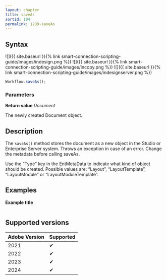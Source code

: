 ```yaml
---
layout: chapter
title: saveAs
sortid: 104
permalink: 1239-saveAs
---
```


## Syntax

![]({{ site.baseurl }}{% link smart-connection-scripting-guide/images/indesign.png %}) ![]({{ site.baseurl }}{% link smart-connection-scripting-guide/images/incopy.png %}) ![]({{ site.baseurl }}{% link smart-connection-scripting-guide/images/indesignserver.png %})

```javascript
Workflow.saveAs();
```

### Parameters

**Return value** _Document_

The newly created Document object.

## Description

The `saveAs()` method stores the document as a new object in the Studio or Enterprise Server system. Throws an exception in case of an error. Change the metadata before calling saveAs.

Use the “Type” key in the EntMetaData to indicate what kind of object should be created. Possible values are: “Layout”, “LayoutTemplate”, “LayoutModule” or “LayoutModuleTemplate”.

## Examples

**Example title**

```javascript

```

## Supported versions

| Adobe Version | Supported |
| ------------- | --------- |
| 2021          | ✔         |
| 2022          | ✔         |
| 2023          | ✔         |
| 2024          | ✔         |
